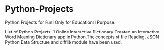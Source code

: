 # Python-Projects
Python Projects for Fun! Only for Educational Purpose.

List of Python Projects.
1.Online Interactive Dictionary:Created an Interactive Word Meaning Dictionary app in Python.The concepts of file Reading, JSON Python Data Structure and difflib module have been used.
